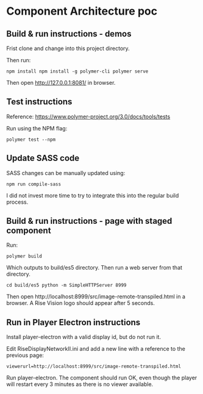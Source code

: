 # Component Architecture poc

## Build & run instructions - demos

Frist clone and change into this project directory.

Then run:

`
npm install
npm install -g polymer-cli
polymer serve
`

Then open http://127.0.0.1:8081/ in browser.

## Test instructions

Reference: https://www.polymer-project.org/3.0/docs/tools/tests

Run using the NPM flag:

`
polymer test --npm
`

## Update SASS code

SASS changes can be manually updated using:

`
npm run compile-sass
`

I did not invest more time to try to integrate this into the regular build
process.

## Build & run instructions - page with staged component

Run:

`
polymer build
`

Which outputs to build/es5 directory. Then run a web server from that directory.

`
cd build/es5
python -m SimpleHTTPServer 8999
`

Then open http://localhost:8999/src/image-remote-transpiled.html in a browser.
A Rise Vision logo should appear after 5 seconds.

## Run in Player Electron instructions

Install player-electron with a valid display id, but do not run it.

Edit RiseDisplayNetworkII.ini and add a new line with a reference to the
previous page:

`
viewerurl=http://localhost:8999/src/image-remote-transpiled.html
`

Run player-electron. The component should run OK, even though the player will
restart every 3 minutes as there is no viewer available.
